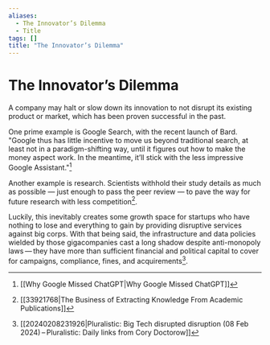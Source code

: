 ```yaml
---
aliases:
  - The Innovator’s Dilemma
  - Title
tags: []
title: "The Innovator’s Dilemma"
---
```


# The Innovator’s Dilemma

A company may halt or slow down its innovation to not disrupt its existing product or market, which has been proven successful in the past.

One prime example is Google Search, with the recent launch of Bard. "Google thus has little incentive to move us beyond traditional search, at least not in a paradigm-shifting way, until it figures out how to make the money aspect work. In the meantime, it’ll stick with the less impressive Google Assistant."[^1]

Another example is research. Scientists withhold their study details as much as possible — just enough to pass the peer review — to pave the way for future research with less competition[^2].

Luckily, this inevitably creates some growth space for startups who have nothing to lose and everything to gain by providing disruptive services against big corps. With that being said, the infrastructure and data policies wielded by those gigacompanies cast a long shadow despite anti-monopoly laws — they have more than sufficient financial and political capital to cover for campaigns, compliance, fines, and acquirements[^3].

[^1]: [[Why Google Missed ChatGPT|Why Google Missed ChatGPT]]
[^2]: [[33921768|The Business of Extracting Knowledge From Academic Publications]]
[^3]: [[20240208231926|Pluralistic: Big Tech disrupted disruption (08 Feb 2024) – Pluralistic: Daily links from Cory Doctorow]]